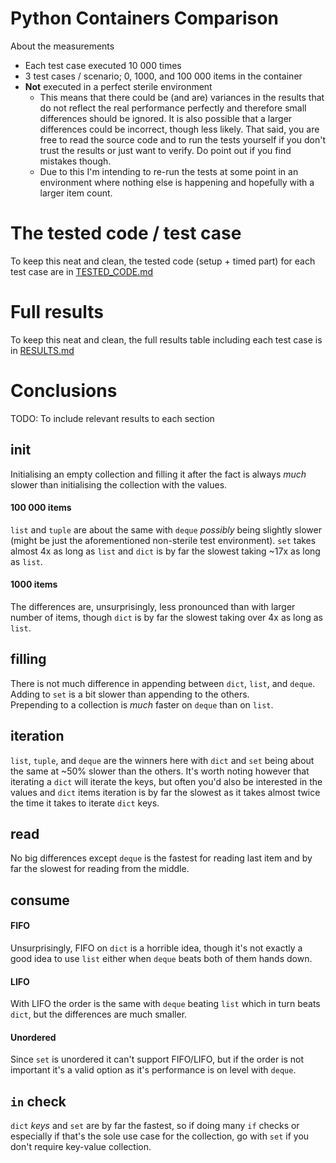 # Python Containers Comparison
 
About the measurements
- Each test case executed 10 000 times
- 3 test cases / scenario; 0, 1000, and 100 000 items in the container
- **Not** executed in a perfect sterile environment
  - This means that there could be (and are) variances in the results that do
  not reflect the real performance perfectly and therefore small differences 
  should be ignored. It is also possible that a larger differences could
  be incorrect, though less likely. That said, you are free to read the
  source code and to run the tests yourself if you don't trust the results
  or just want to verify. Do point out if you find mistakes though.
  - Due to this I'm intending to re-run the tests at some point in an 
  environment where nothing else is happening and hopefully with a larger
  item count.

# The tested code / test case

To keep this neat and clean, the tested code (setup + timed part) 
for each test case are in [TESTED_CODE.md](./TESTED_CODE.md)

# Full results

To keep this neat and clean, the full results table including
each test case is in [RESULTS.md](./RESULTS.md)

# Conclusions

TODO: To include relevant results to each section

## init
Initialising an empty collection and filling it after the fact is always
*much* slower than initialising the collection with the values.

#### 100 000  items
`list` and `tuple` are about the same with `deque` _possibly_ being
slightly slower (might be just the aforementioned non-sterile test environment).
`set` takes almost 4x as long as `list` and `dict` is by far the slowest taking
~17x as long as `list`.

#### 1000 items
The differences are, unsurprisingly, less pronounced than with larger 
number of items, though `dict` is by far the slowest taking over 4x as long as `list`.

## filling
There is not much difference in appending between `dict`, `list`, and `deque`.  
Adding to `set` is a bit slower than appending to the others.  
Prepending to a collection is *much* faster on `deque` than on `list`.  

## iteration
`list`, `tuple`, and `deque` are the winners here with `dict` and `set`
being about the same at ~50% slower than the others. 
It's worth noting however that iterating a `dict` will iterate the keys, 
but often you'd also be interested in the values and `dict` items iteration 
is by far the slowest as it takes almost twice the time it takes to iterate
`dict` keys.

## read
No big differences except `deque` is the fastest for reading last item and 
by far the slowest for reading from the middle. 

## consume

#### FIFO
Unsurprisingly, FIFO on `dict` is a horrible idea, 
though it's not exactly a good idea to use `list` either 
when `deque` beats both of them hands down.

#### LIFO
With LIFO the order is the same with `deque` beating `list` 
which in turn beats `dict`, but the differences are much smaller.

#### Unordered
Since `set` is unordered it can't support FIFO/LIFO, 
but if the order is not important it's a valid option as it's performance
is on level with `deque`.

## `in` check
`dict` _keys_ and `set` are by far the fastest, so if doing many `if` checks
or especially if that's the sole use case for the collection, 
go with `set` if you don't require key-value collection.

